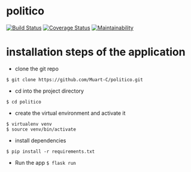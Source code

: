 # politico
[![Build Status](https://travis-ci.com/Muart-C/politico.svg?branch=develop)](https://travis-ci.com/Muart-C/politico)
[![Coverage Status](https://coveralls.io/repos/github/Muart-C/politico/badge.svg?branch=develop)](https://coveralls.io/github/Muart-C/politico?branch=develop)
[![Maintainability](https://api.codeclimate.com/v1/badges/71270642743b6a0883b3/maintainability)](https://codeclimate.com/github/Muart-C/politico/maintainability)


# installation steps of the application

- clone the git repo
```
$ git clone https://github.com/Muart-C/politico.git
```
- cd into the project directory
```
$ cd politico
```

- create the virtual environment and activate it
```
$ virtualenv venv
$ source venv/bin/activate
```
- install dependencies
```
$ pip install -r requirements.txt
```
- Run the app
``` $ flask run ```


